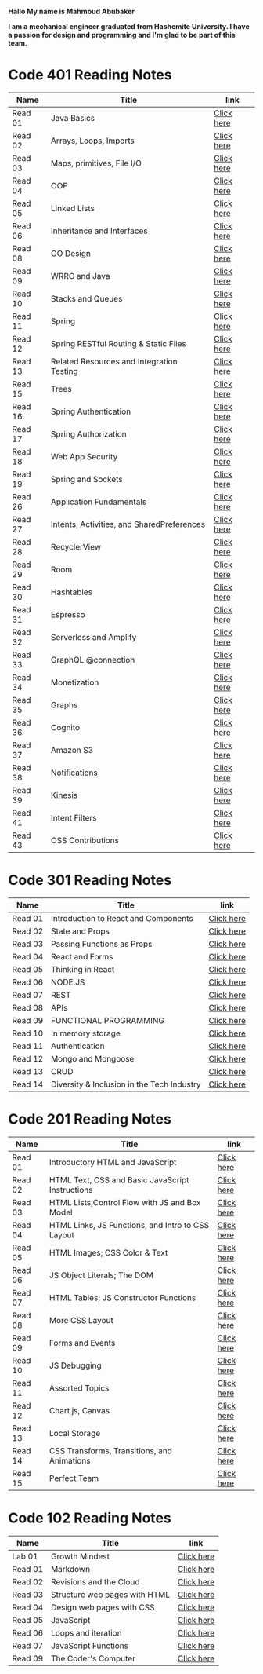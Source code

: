 **Hallo My name is Mahmoud Abubaker**

**I am a mechanical engineer graduated from Hashemite University. I have a passion for design and programming and I'm glad to be part of this team.**

# Code 401 Reading Notes

| Name  |   Title                                          |link              |
|-------|--------------------------------------------------|------------------|
|Read 01 |Java Basics| [Click here](https://mahmoudabubaker9.github.io/reading-notes/Read401/Read401)           |
|Read 02 |Arrays, Loops, Imports| [Click here](https://mahmoudabubaker9.github.io/reading-notes/Read401/Read402)           |
|Read 03 |Maps, primitives, File I/O| [Click here](https://mahmoudabubaker9.github.io/reading-notes/Read401/Read403)           |
|Read 04 |OOP | [Click here](https://mahmoudabubaker9.github.io/reading-notes/Read401/Read404)           |
|Read 05 |Linked Lists| [Click here](https://mahmoudabubaker9.github.io/reading-notes/Read401/Read405)           |
|Read 06 |Inheritance and Interfaces| [Click here](https://mahmoudabubaker9.github.io/reading-notes/Read401/Read406)           |
|Read 08 |OO Design| [Click here](https://mahmoudabubaker9.github.io/reading-notes/Read401/Read408)           |
|Read 09 |WRRC and Java| [Click here](https://mahmoudabubaker9.github.io/reading-notes/Read401/Read409)           |
|Read 10 |Stacks and Queues| [Click here](https://mahmoudabubaker9.github.io/reading-notes/Read401/Read410)           |
|Read 11 |Spring| [Click here](https://mahmoudabubaker9.github.io/reading-notes/Read401/Read411)           |          |
|Read 12 |Spring RESTful Routing & Static Files| [Click here](https://mahmoudabubaker9.github.io/reading-notes/Read401/Read412)           |
|Read 13 |Related Resources and Integration Testing| [Click here](https://mahmoudabubaker9.github.io/reading-notes/Read401/Read413)           |
|Read 15 |Trees| [Click here](https://mahmoudabubaker9.github.io/reading-notes/Read401/Read415)           |
|Read 16 |Spring Authentication| [Click here](https://mahmoudabubaker9.github.io/reading-notes/Read401/Read416)           |
|Read 17 |Spring Authorization| [Click here](https://mahmoudabubaker9.github.io/reading-notes/Read401/Read417)           |
|Read 18 |Web App Security| [Click here](https://mahmoudabubaker9.github.io/reading-notes/Read401/Read418)           |
|Read 19 |Spring and Sockets| [Click here](https://mahmoudabubaker9.github.io/reading-notes/Read401/Read419)           |
|Read 26 |Application Fundamentals| [Click here](https://mahmoudabubaker9.github.io/reading-notes/Read401/Read426)           |
|Read 27 |Intents, Activities, and SharedPreferences| [Click here](https://mahmoudabubaker9.github.io/reading-notes/Read401/Read427)           |
|Read 28 |RecyclerView| [Click here](https://mahmoudabubaker9.github.io/reading-notes/Read401/Read428)           |
|Read 29 |Room| [Click here](https://mahmoudabubaker9.github.io/reading-notes/Read401/Read429)           |
|Read 30 |Hashtables| [Click here](https://mahmoudabubaker9.github.io/reading-notes/Read401/Read430)           |
|Read 31 |Espresso| [Click here](https://mahmoudabubaker9.github.io/reading-notes/Read401/Read431)           |
|Read 32 |Serverless and Amplify| [Click here](https://mahmoudabubaker9.github.io/reading-notes/Read401/Read432)           |
|Read 33 |GraphQL @connection| [Click here](https://mahmoudabubaker9.github.io/reading-notes/Read401/Read433)           |
|Read 34 |Monetization| [Click here](https://mahmoudabubaker9.github.io/reading-notes/Read401/Read434)           |
|Read 35 |Graphs| [Click here](https://mahmoudabubaker9.github.io/reading-notes/Read401/Read435)           |
|Read 36 |Cognito| [Click here](https://mahmoudabubaker9.github.io/reading-notes/Read401/Read436)           |
|Read 37 |Amazon S3| [Click here](https://mahmoudabubaker9.github.io/reading-notes/Read401/Read437)           |
|Read 38 |Notifications| [Click here](https://mahmoudabubaker9.github.io/reading-notes/Read401/Read438)           |
|Read 39 |Kinesis | [Click here](https://mahmoudabubaker9.github.io/reading-notes/Read401/Read439)           |          |
|Read 41 |Intent Filters | [Click here](https://mahmoudabubaker9.github.io/reading-notes/Read401/Read441)           |        |
|Read 43 |OSS Contributions| [Click here](https://mahmoudabubaker9.github.io/reading-notes/Read401/Read443)           |

# Code 301 Reading Notes

| Name  |   Title                                          |link              |
|-------|--------------------------------------------------|------------------|
|Read 01 |Introduction to React and Components             | [Click here](https://mahmoudabubaker9.github.io/reading-notes/Read301/Read301)           |
|Read 02 |State and Props                                  | [Click here](https://mahmoudabubaker9.github.io/reading-notes/Read301/Read302)           |
|Read 03 |Passing Functions as Props                       | [Click here](https://mahmoudabubaker9.github.io/reading-notes/Read301/Read303)           |
|Read 04 |React and Forms                                  | [Click here](https://mahmoudabubaker9.github.io/reading-notes/Read301/Read304)           |
|Read 05 |Thinking in React                                | [Click here](https://mahmoudabubaker9.github.io/reading-notes/Read301/Read305)           |
|Read 06 |NODE.JS                                          | [Click here](https://mahmoudabubaker9.github.io/reading-notes/Read301/Read306)           |
|Read 07 |REST                                             | [Click here](https://mahmoudabubaker9.github.io/reading-notes/Read301/Read307)           |
|Read 08 |APIs                                             | [Click here](https://mahmoudabubaker9.github.io/reading-notes/Read301/Read308)           |
|Read 09 |FUNCTIONAL PROGRAMMING                           | [Click here](https://mahmoudabubaker9.github.io/reading-notes/Read301/Read309)           |
|Read 10 |In memory storage                                | [Click here](https://mahmoudabubaker9.github.io/reading-notes/Read301/Read310)           |
|Read 11 |Authentication                                   | [Click here](https://mahmoudabubaker9.github.io/reading-notes/Read301/Read311)           |
|Read 12 |Mongo and Mongoose                               | [Click here](https://mahmoudabubaker9.github.io/reading-notes/Read301/Read312)           |
|Read 13 |CRUD                                             | [Click here](https://mahmoudabubaker9.github.io/reading-notes/Read301/Read313)           |
|Read 14 |Diversity & Inclusion in the Tech   Industry                                                   | [Click here](https://mahmoudabubaker9.github.io/reading-notes/Read301/Read314)           |

# Code 201 Reading Notes

| Name  |   Title                                          |link              |
|-------|--------------------------------------------------|------------------|
|Read 01 |Introductory HTML and JavaScript                 | [Click here](https://mahmoudabubaker9.github.io/reading-notes/Read201/Read201)           |
|Read 02 |HTML Text, CSS  and Basic JavaScript Instructions| [Click here](https://mahmoudabubaker9.github.io/reading-notes/Read201/Read202)           |
|Read 03 |HTML Lists,Control Flow with JS and Box Model    | [Click here](https://mahmoudabubaker9.github.io/reading-notes/Read201/Read203)           |
|Read 04 |HTML Links, JS Functions, and Intro to CSS Layout| [Click here](https://mahmoudabubaker9.github.io/reading-notes/Read201/Read204)           |
|Read 05 |HTML Images; CSS Color & Text                    | [Click here](https://mahmoudabubaker9.github.io/reading-notes/Read201/Read205)           |
|Read 06 |JS Object Literals; The DOM                      | [Click here](https://mahmoudabubaker9.github.io/reading-notes/Read201/Read206)           |
|Read 07 |HTML Tables; JS Constructor Functions            | [Click here](https://mahmoudabubaker9.github.io/reading-notes/Read201/Read207)           |
|Read 08 |More CSS Layout                                  | [Click here](https://mahmoudabubaker9.github.io/reading-notes/Read201/Read208)           |
|Read 09 |Forms and Events                                 | [Click here](https://mahmoudabubaker9.github.io/reading-notes/Read201/Read209)           |
|Read 10 |JS Debugging                                     | [Click here](https://mahmoudabubaker9.github.io/reading-notes/Read201/Read210)           |
|Read 11 |Assorted Topics                                  | [Click here](https://mahmoudabubaker9.github.io/reading-notes/Read201/Read211)           |
|Read 12 |Chart.js, Canvas                                 | [Click here](https://mahmoudabubaker9.github.io/reading-notes/Read201/Read212)           |
|Read 13 |Local Storage                                    | [Click here](https://mahmoudabubaker9.github.io/reading-notes/Read201/Read213)           |
|Read 14 |CSS Transforms, Transitions, and Animations      | [Click here](https://mahmoudabubaker9.github.io/reading-notes/Read201/Read214)           |
|Read 15 |Perfect Team                                     | [Click here](https://mahmoudabubaker9.github.io/reading-notes/Read201/Read215)           |

# Code 102 Reading Notes

| Name  |   Title                       |link              |
|-------|------------------------------ |------------------|
|Lab 01 | Growth Mindest                | [Click here](https://mahmoudabubaker9.github.io/reading-notes/Read102/Lab01)   |
|Read 01| Markdown                      | [Click here](https://mahmoudabubaker9.github.io/reading-notes/Read102/Read01)  |
|Read 02| Revisions and the Cloud       | [Click here](https://mahmoudabubaker9.github.io/reading-notes/Read102/Read02)  |
|Read 03| Structure web pages with HTML | [Click here](https://mahmoudabubaker9.github.io/reading-notes/Read102/Read03)  |
|Read 04| Design web pages with CSS     | [Click here](https://mahmoudabubaker9.github.io/reading-notes/Read102/Read04)  |
|Read 05| JavaScript                    | [Click here](https://mahmoudabubaker9.github.io/reading-notes/Read102/Read05)  |
|Read 06| Loops and iteration           | [Click here](https://mahmoudabubaker9.github.io/reading-notes/Read102/Read06)  |
|Read 07| JavaScript Functions          | [Click here](https://mahmoudabubaker9.github.io/reading-notes/Read102/Read07)  |
|Read 09| The Coder's Computer          | [Click here](https://mahmoudabubaker9.github.io/reading-notes/Read102/Read09)  |
